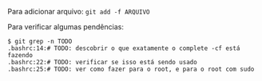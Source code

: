 Para adicionar arquivo: `git add -f ARQUIVO`

Para verificar algumas pendências:
```console
$ git grep -n TODO
.bashrc:14:# TODO: descobrir o que exatamente o complete -cf está fazendo
.bashrc:22:# TODO: verificar se isso está sendo usado
.bashrc:25:# TODO: ver como fazer para o root, e para o root com sudo
```